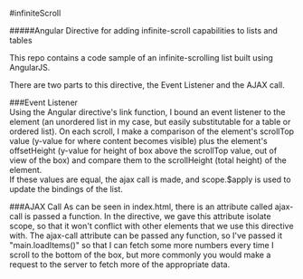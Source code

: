 #infiniteScroll

#####Angular Directive for adding infinite-scroll capabilities to lists and tables

This repo contains a code sample of an infinite-scrolling list built using AngularJS.

There are two parts to this directive, the Event Listener and the AJAX call.

###Event Listener  
Using the Angular directive's link function, I bound an event listener to the element (an unordered list in my case, but easily substitutable for a table or ordered list).
On each scroll, I make a comparison of the element's scrollTop value (y-value for where content becomes visible) plus the element's offsetHeight (y-value for height of box above the scrollTop value, out of view of the box) and compare them to the scrollHeight (total height) of the element.  
If these values are equal, the ajax call is made, and scope.$apply is used to update the bindings of the list.

###AJAX Call
As can be seen in index.html, there is an attribute called ajax-call is passed a function.  In the directive, we gave this attribute isolate scope, so that it won't conflict with other elements that we use this directive with.
The ajax-call attribute can be passed any function, so I've passed it "main.loadItems()" so that I can fetch some more numbers  every time I scroll to the bottom of the box, but more commonly you would make a request to the server to fetch more of the appropriate data.

